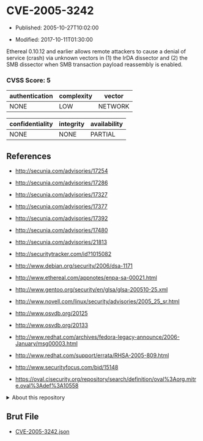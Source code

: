 # CVE-2005-3242

- Published: 2005-10-27T10:02:00

- Modified: 2017-10-11T01:30:00

Ethereal 0.10.12 and earlier allows remote attackers to cause a denial of service (crash) via unknown vectors in (1) the IrDA dissector and (2) the SMB dissector when SMB transaction payload reassembly is enabled.

### CVSS Score: **5**

| authentication | complexity | vector |
| --- | --- | --- |
| NONE | LOW | NETWORK |

| confidentiality | integrity | availability |
| --- | --- | --- |
| NONE | NONE | PARTIAL |

## References

* http://secunia.com/advisories/17254

* http://secunia.com/advisories/17286

* http://secunia.com/advisories/17327

* http://secunia.com/advisories/17377

* http://secunia.com/advisories/17392

* http://secunia.com/advisories/17480

* http://secunia.com/advisories/21813

* http://securitytracker.com/id?1015082

* http://www.debian.org/security/2006/dsa-1171

* http://www.ethereal.com/appnotes/enpa-sa-00021.html

* http://www.gentoo.org/security/en/glsa/glsa-200510-25.xml

* http://www.novell.com/linux/security/advisories/2005_25_sr.html

* http://www.osvdb.org/20125

* http://www.osvdb.org/20133

* http://www.redhat.com/archives/fedora-legacy-announce/2006-January/msg00003.html

* http://www.redhat.com/support/errata/RHSA-2005-809.html

* http://www.securityfocus.com/bid/15148

* https://oval.cisecurity.org/repository/search/definition/oval%3Aorg.mitre.oval%3Adef%3A10558

<details>
<summary>About this repository</summary> 

  This repository is part of the project [Live Hack CVE](https://github.com/Live-Hack-CVE). Main website can be found [www.live-hack.org](https://www.live-hack.org) 
  
  Made by [Sn0wAlice](https://github.com/Sn0wAlice) for the people that care about security and need to have a feed of the latest CVEs. Hope you enjoy it, don't forget to star the repo and follow me on [Twitter](https://twitter.com/Sn0wAlice) and [Github](https://github.com/Sn0wAlice). And that is my [personnal website](https://www.alice-snow.me/)

  - [Home Page](https://github.com/Live-Hack-CVE)
  - [Framework](https://github.com/Live-Hack-CVE/cve-framework)
  - [CVE database](https://github.com/Live-Hack-CVE/full_database)
  - [Changelog](https://github.com/Live-Hack-CVE/Changelog)
</details>

## Brut File

* [CVE-2005-3242.json](https://raw.githubusercontent.com/Live-Hack-CVE/full_database/main/cves/2005/CVE-2005-3242.json)

